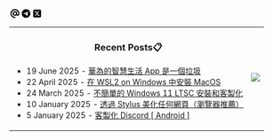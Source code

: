 <div align="left"><table><kbd>

[<img align="left" alt="" width="20px" src="assets/mail.svg" />][mail]
[<img align="left" alt="" width="20px" src="assets/telegram.svg" />][telegram]
[<img align="left" alt="" width="20px" src="assets/twitter.svg" />][twitter]

</kbd>
    </table>
    <table><tr><td><div align="center">

### Recent Posts📋

</div><div align="left">
  
<!-- feed start -->
- 19 June 2025 - [華為的智慧生活 App 是一個垃圾](https://blog.gholts.top/posts/Huawei-AI-ios-app-Shortcuts-are-mess/)
- 22 April 2025 - [在 WSL2 on Windows 中安裝 MacOS](https://blog.gholts.top/posts/Install-macos-in-archlinux-base-on-wsl2/)
- 24 March 2025 - [不簡單的 Windows 11 LTSC 安裝和客製化](https://blog.gholts.top/posts/windows-reinstall-setup-thinking/)
- 10 January 2025 - [透過 Stylus 美化任何網頁（瀏覽器推薦）](https://blog.gholts.top/posts/Stylus/)
- 5 January 2025 - [客製化 Discord [ Android ]](https://blog.gholts.top/posts/Customize-Discord-Android/)
<!-- feed end -->

</div><td>
                <a href="https://spotify-github-profile.kittinanx.com/api/view.svg?uid=mrcool06&redirect=true" target="_self" title="Open In Spotify">
                    <img src="https://spotify-github-profile.kittinanx.com/api/view.svg?uid=9xd9z2ps59m3kxcuefkgmm52w&cover_image=true&theme=compact&show_offline=false&background_color=transparent&text_color=cdd6f4&icon_color=cba6f7&title_color=94e2d5&interchange=true&bar_color_cover=true" style="height: 270px" /></a>
            </td></tr></table></div>

[twitter]: https://x.com/GhostMxv/
[telegram]: https://t.me/Gholts0c/
[mail]: mailto:gholts0@icloud.com
